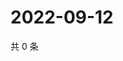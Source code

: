 # 2022-09-12

共 0 条

<!-- BEGIN WEIBO -->
<!-- 最后更新时间 Mon Sep 12 2022 22:23:04 GMT+0800 (China Standard Time) -->

<!-- END WEIBO -->
